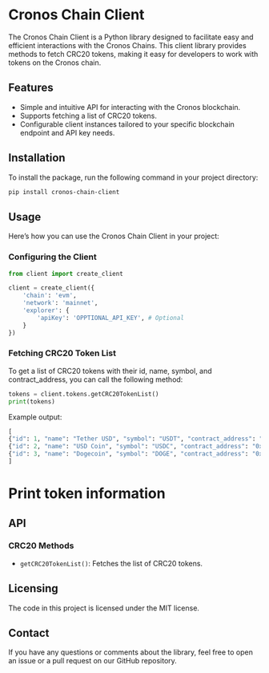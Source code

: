 # Cronos Chain Client

The Cronos Chain Client is a Python library designed to facilitate easy and efficient interactions with the Cronos Chains. This client library provides methods to fetch CRC20 tokens, making it easy for developers to work with tokens on the Cronos chain.

## Features

- Simple and intuitive API for interacting with the Cronos blockchain.
- Supports fetching a list of CRC20 tokens.
- Configurable client instances tailored to your specific blockchain endpoint and API key needs.

## Installation

To install the package, run the following command in your project directory:

```bash
pip install cronos-chain-client
```

## Usage

Here’s how you can use the Cronos Chain Client in your project:

### Configuring the Client

```python
from client import create_client

client = create_client({
    'chain': 'evm',
    'network': 'mainnet',
    'explorer': {
        'apiKey': 'OPPTIONAL_API_KEY', # Optional
    }
})
```

### Fetching CRC20 Token List

To get a list of CRC20 tokens with their id, name, symbol, and contract_address, you can call the following method:

```python
tokens = client.tokens.getCRC20TokenList()
print(tokens)
```

Example output:

```python
[
{"id": 1, "name": "Tether USD", "symbol": "USDT", "contract_address": "0x66e428c3f67a68878562e79a0234c1f83c208770"},
{"id": 2, "name": "USD Coin", "symbol": "USDC", "contract_address": "0xc21223249ca28397b4b6541dffaecc539bff0c59"},
{"id": 3, "name": "Dogecoin", "symbol": "DOGE", "contract_address": "0x1a8e39ae59e5556b56b76fcba98d22c9ae557396"},
]
```

# Print token information

## API

### CRC20 Methods

- `getCRC20TokenList()`: Fetches the list of CRC20 tokens.

## Licensing

The code in this project is licensed under the MIT license.

## Contact

If you have any questions or comments about the library, feel free to open an issue or a pull request on our GitHub repository.
